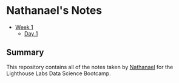 # Nathanael's Notes

* [Week 1](/Week_1)
  * [Day 1](/Week_1/Day_1)
  

## Summary 

This repository contains all of the notes taken by [Nathanael](https://github.com/bnati5) for the Lighthouse Labs Data Science Bootcamp.